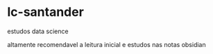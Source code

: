 # lc-santander
estudos data science

altamente recomendavel a leitura inicial e estudos nas notas obsidian
